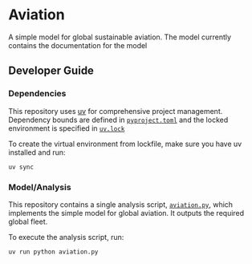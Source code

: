 # Aviation

A simple model for global sustainable aviation. The model currently contains the documentation for the model

## Developer Guide

### Dependencies

This repository uses [uv](https://docs.astral.sh/uv) for comprehensive project management.
Dependency bounds are defined in [`pyproject.toml`](pyproject.toml) and the locked environment is specified in [`uv.lock`](uv.lock)

To create the virtual environment from lockfile, make sure you have uv installed and run:

```
uv sync
```

### Model/Analysis

This repository contains a single analysis script, [`aviation.py`](aviation.py), which implements the simple model for global aviation.
It outputs the required global fleet.

To execute the analysis script, run:

```
uv run python aviation.py
```
